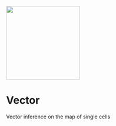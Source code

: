 <img src="https://github.com/jumphone/BEER/blob/master/DATA/Vector_LOGO.png" width="200">

# Vector
Vector inference on the map of single cells
